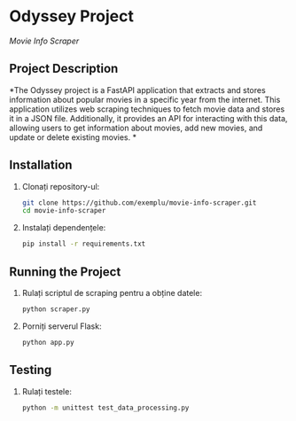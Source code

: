 # Odyssey Project

*Movie Info Scraper*

## Project Description

*The Odyssey project is a FastAPI application that extracts and stores information about popular movies in a specific year from the internet. This application utilizes web scraping techniques to fetch movie data and stores it in a JSON file. Additionally, it provides an API for interacting with this data, allowing users to get information about movies, add new movies, and update or delete existing movies.
*

## Installation

1. Clonați repository-ul:
    ```bash
    git clone https://github.com/exemplu/movie-info-scraper.git
    cd movie-info-scraper
    ```

2. Instalați dependențele:
    ```bash
    pip install -r requirements.txt
    ```

## Running the Project

1. Rulați scriptul de scraping pentru a obține datele:
    ```bash
    python scraper.py
    ```

2. Porniți serverul Flask:
    ```bash
    python app.py
    ```


## Testing

1. Rulați testele:
    ```bash
    python -m unittest test_data_processing.py
    ```

